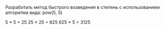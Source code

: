 Разработать  метод быстрого возведения в степень с использованием алгоритма вида:
pow(5, 5)   

5 * 5 = 25
25 * 25 = 625
625 * 5 = 3125
